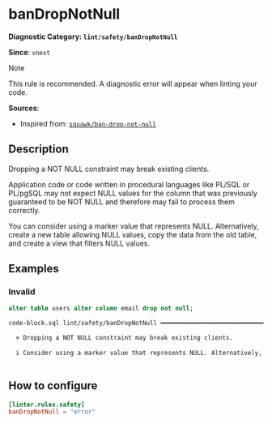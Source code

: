 # banDropNotNull
**Diagnostic Category: `lint/safety/banDropNotNull`**

**Since**: `vnext`

> [!NOTE]
> This rule is recommended. A diagnostic error will appear when linting your code.

**Sources**: 
- Inspired from: <a href="https://squawkhq.com/docs/ban-drop-not-null" target="_blank"><code>squawk/ban-drop-not-null</code></a>

## Description
Dropping a NOT NULL constraint may break existing clients.

Application code or code written in procedural languages like PL/SQL or PL/pgSQL may not expect NULL values for the column that was previously guaranteed to be NOT NULL and therefore may fail to process them correctly.

You can consider using a marker value that represents NULL. Alternatively, create a new table allowing NULL values, copy the data from the old table, and create a view that filters NULL values.

## Examples

### Invalid

```sql
alter table users alter column email drop not null;
```

```sh
code-block.sql lint/safety/banDropNotNull ━━━━━━━━━━━━━━━━━━━━━━━━━━━━━━━━━━━━━━━━━━━━━━━━━━━━━━━━━━

  × Dropping a NOT NULL constraint may break existing clients.
  
  i Consider using a marker value that represents NULL. Alternatively, create a new table allowing NULL values, copy the data from the old table, and create a view that filters NULL values.
  

```

## How to configure
```toml title="pglt.toml"
[linter.rules.safety]
banDropNotNull = "error"

```
